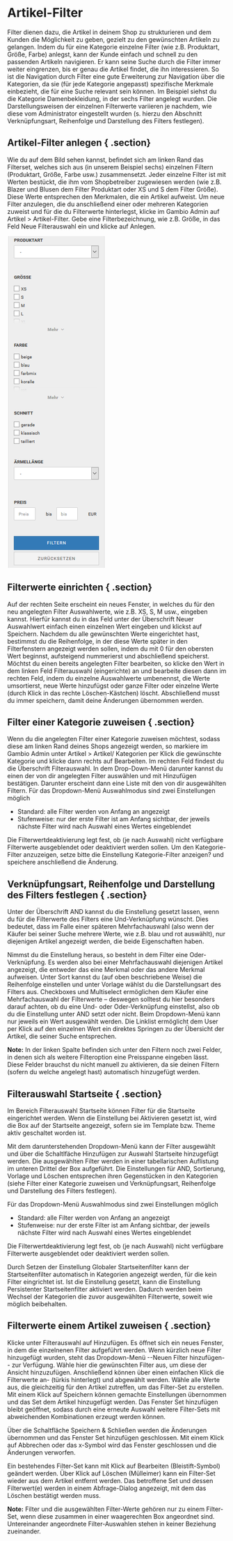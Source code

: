 # Artikel-Filter 

Filter dienen dazu, die Artikel in deinem Shop zu strukturieren und dem Kunden die Möglichkeit zu geben, gezielt zu den gewünschten Artikeln zu gelangen. Indem du für eine Kategorie einzelne Filter \(wie z.B. Produktart, Größe, Farbe\) anlegst, kann der Kunde einfach und schnell zu den passenden Artikeln navigieren. Er kann seine Suche durch die Filter immer weiter eingrenzen, bis er genau die Artikel findet, die ihn interessieren. So ist die Navigation durch Filter eine gute Erweiterung zur Navigation über die Kategorien, da sie \(für jede Kategorie angepasst\) spezifische Merkmale einbezieht, die für eine Suche relevant sein können. Im Beispiel siehst du die Kategorie Damenbekleidung, in der sechs Filter angelegt wurden. Die Darstellungsweisen der einzelnen Filterwerte variieren je nachdem, wie diese vom Administrator eingestellt wurden \(s. hierzu den Abschnitt Verknüpfungsart, Reihenfolge und Darstellung des Filters festlegen\).

## Artikel-Filter anlegen { .section}

Wie du auf dem Bild sehen kannst, befindet sich am linken Rand das Filterset, welches sich aus \(in unserem Beispiel sechs\) einzelnen Filtern \(Produktart, Größe, Farbe usw.\) zusammensetzt. Jeder einzelne Filter ist mit Werten bestückt, die ihm vom Shopbetreiber zugewiesen werden \(wie z.B. Blazer und Blusen dem Filter Produktart oder XS und S dem Filter Größe\). Diese Werte entsprechen den Merkmalen, die ein Artikel aufweist. Um neue Filter anzulegen, die du anschließend einer oder mehreren Kategorien zuweist und für die du Filterwerte hinterlegst, klicke im Gambio Admin auf Artikel \> Artikel-Filter. Gebe eine Filterbezeichnung, wie z.B. Größe, in das Feld Neue Filterauswahl ein und klicke auf Anlegen.

![](Bilder/Abb099_Artikel_Filter.PNG "Artikel-Filter")

## Filterwerte einrichten { .section}

Auf der rechten Seite erscheint ein neues Fenster, in welches du für den neu angelegten Filter Auswahlwerte, wie z.B. XS, S, M usw., eingeben kannst. Hierfür kannst du in das Feld unter der Überschrift Neuer Auswahlwert einfach einen einzelnen Wert eingeben und klickst auf Speichern. Nachdem du alle gewünschten Werte eingerichtet hast, bestimmst du die Reihenfolge, in der diese Werte später in den Filterfenstern angezeigt werden sollen, indem du mit 0 für den obersten Wert beginnst, aufsteigend nummerierst und abschließend speicherst. Möchtst du einen bereits angelegten Filter bearbeiten, so klicke den Wert in dem linken Feld Filterauswahl \(eingerichte\) an und bearbeite diesen dann im rechten Feld, indem du einzelne Auswahlwerte umbenennst, die Werte umsortierst, neue Werte hinzufügst oder ganze Filter oder einzelne Werte \(durch Klick in das rechte Löschen-Kästchen\) löscht. Abschließend musst du immer speichern, damit deine Änderungen übernommen werden.

## Filter einer Kategorie zuweisen { .section}

Wenn du die angelegten Filter einer Kategorie zuweisen möchtest, sodass diese am linken Rand deines Shops angezeigt werden, so markiere im Gambio Admin unter Artikel \> Artikel/ Kategorien per Klick die gewünschte Kategorie und klicke dann rechts auf Bearbeiten. Im rechten Feld findest du die Überschrift Filterauswahl. In dem Drop-Down-Menü darunter kannst du einen der von dir angelegten Filter auswählen und mit Hinzufügen bestätigen. Darunter erscheint dann eine Liste mit den von dir ausgewählten Filtern. Für das Dropdown-Menü Auswahlmodus sind zwei Einstellungen möglich

-   Standard: alle Filter werden von Anfang an angezeigt
-   Stufenweise: nur der erste Filter ist am Anfang sichtbar, der jeweils nächste Filter wird nach Auswahl eines Wertes eingeblendet

Die Filterwertdeaktivierung legt fest, ob \(je nach Auswahl\) nicht verfügbare Filterwerte ausgeblendet oder deaktiviert werden sollen. Um den Kategorie-Filter anzuzeigen, setze bitte die Einstellung Kategorie-Filter anzeigen? und speichere anschließend die Änderung.

## Verknüpfungsart, Reihenfolge und Darstellung des Filters festlegen { .section}

Unter der Überschrift AND kannst du die Einstellung gesetzt lassen, wenn du für die Filterwerte des Filters eine Und-Verknüpfung wünscht. Dies bedeutet, dass im Falle einer späteren Mehrfachauswahl \(also wenn der Käufer bei seiner Suche mehrere Werte, wie z.B. blau und rot auswählt\), nur diejenigen Artikel angezeigt werden, die beide Eigenschaften haben.

Nimmst du die Einstellung heraus, so besteht in dem Filter eine Oder-Verknüpfung. Es werden also bei einer Mehrfachauswahl diejenigen Artikel angezeigt, die entweder das eine Merkmal oder das andere Merkmal aufweisen. Unter Sort kannst du \(auf oben beschriebene Weise\) die Reihenfolge einstellen und unter Vorlage wählst du die Darstellungsart des Filters aus. Checkboxes und Multiselect ermöglichen dem Käufer eine Mehrfachauswahl der Filterwerte – deswegen solltest du hier besonders darauf achten, ob du eine Und- oder Oder-Verknüpfung einstellst, also ob du die Einstellung unter AND setzt oder nicht. Beim Dropdown-Menü kann nur jeweils ein Wert ausgewählt werden. Die Linklist ermöglicht dem User per Klick auf den einzelnen Wert ein direktes Springen zu der Übersicht der Artikel, die seiner Suche entsprechen.

**Note:** In der linken Spalte befinden sich unter den Filtern noch zwei Felder, in denen sich als weitere Filteroption eine Preisspanne eingeben lässt. Diese Felder brauchst du nicht manuell zu aktivieren, da sie deinen Filtern \(sofern du welche angelegt hast\) automatisch hinzugefügt werden.

## Filterauswahl Startseite { .section}

Im Bereich Filterauswahl Startseite können Filter für die Startseite eingerichtet werden. Wenn die Einstellung bei Aktivieren gesetzt ist, wird die Box auf der Startseite angezeigt, sofern sie im Template bzw. Theme aktiv geschaltet worden ist.

Mit dem darunterstehenden Dropdown-Menü kann der Filter ausgewählt und über die Schaltlfäche Hinzufügen zur Auswahl Startseite hinzugefügt werden. Die ausgewählten Filter werden in einer tabellarischen Auflistung im unteren Drittel der Box aufgeführt. Die Einstellungen für AND, Sortierung, Vorlage und Löschen entsprechen ihren Gegenstücken in den Kategorien \(siehe Filter einer Kategorie zuweisen und Verknüpfungsart, Reihenfolge und Darstellung des Filters festlegen\).

Für das Dropdown-Menü Auswahlmodus sind zwei Einstellungen möglich

-   Standard: alle Filter werden von Anfang an angezeigt
-   Stufenweise: nur der erste Filter ist am Anfang sichtbar, der jeweils nächste Filter wird nach Auswahl eines Wertes eingeblendet

Die Filterwertdeaktivierung legt fest, ob \(je nach Auswahl\) nicht verfügbare Filterwerte ausgeblendet oder deaktiviert werden sollen.

Durch Setzen der Einstellung Globaler Startseitenfilter kann der Startseitenfilter automatisch in Kategorien angezeigt werden, für die kein Filter eingrichtet ist. Ist die Einstellung gesetzt, kann die Einstellung Persistenter Startseitenfilter aktiviert werden. Dadurch werden beim Wechsel der Kategorien die zuvor ausgewählten Filterwerte, soweit wie möglich beibehalten.

## Filterwerte einem Artikel zuweisen { .section}

Klicke unter Filterauswahl auf Hinzufügen. Es öffnet sich ein neues Fenster, in dem die einzelnenen Filter aufgeführt werden. Wenn kürzlich neue Filter hinzugefügt wurden, steht das Dropdown-Menü --Neuen Filter hinzufügen-- zur Verfügung. Wähle hier die gewünschten Filter aus, um diese der Ansicht hinzuzufügen. Anschließend können über einen einfachen Klick die Filterwerte an- \(türkis hinterlegt\) und abgewählt werden. Wähle alle Werte aus, die gleichzeitig für den Artikel zutreffen, um das Filter-Set zu erstellen. Mit einem Klick auf Speichern können gemachte Einstellungen übernommen und das Set dem Artikel hinzugefügt werden. Das Fenster Set hinzufügen bleibt geöffnet, sodass durch eine erneute Auswahl weitere Filter-Sets mit abweichenden Kombinationen erzeugt werden können.

Über die Schaltfläche Speichern & Schließen werden die Änderungen übernommen und das Fenster Set hinzufügen geschlossen. Mit einem Klick auf Abbrechen oder das x-Symbol wird das Fenster geschlossen und die Änderungen verworfen.

Ein bestehendes Filter-Set kann mit Klick auf Bearbeiten \(Bleistift-Symbol\) geändert werden. Über Klick auf Löschen \(Mülleimer\) kann ein Filter-Set wieder aus dem Artikel entfernt werden. Das betroffene Set und dessen Filterwert\(e\) werden in einem Abfrage-Dialog angezeigt, mit dem das Löschen bestätigt werden muss.

**Note:** Filter und die ausgewählten Filter-Werte gehören nur zu einem Filter-Set, wenn diese zusammen in einer waagerechten Box angeordnet sind. Untereinander angeordnete Filter-Auswahlen stehen in keiner Beziehung zueinander.



